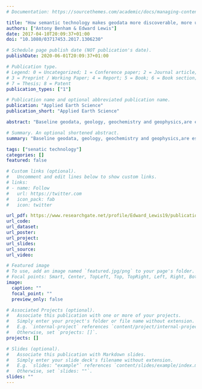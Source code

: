 ```yaml
---
# Documentation: https://sourcethemes.com/academic/docs/managing-content/

title: "How semantic technology makes geodata more discoverable, more useful and more valuable"
authors: ["Antony Benham & Edward Lewis"]
date: 2017-04-10T20:09:37+01:00
doi: "10.1080/03717453.2017.1306230"

# Schedule page publish date (NOT publication's date).
publishDate: 2020-06-01T20:09:37+01:00

# Publication type.
# Legend: 0 = Uncategorized; 1 = Conference paper; 2 = Journal article;
# 3 = Preprint / Working Paper; 4 = Report; 5 = Book; 6 = Book section;
# 7 = Thesis; 8 = Patent
publication_types: ["1"]

# Publication name and optional abbreviated publication name.
publication: "Applied Earth Science"
publication_short: "Applied Earth Science"

abstract: "Baseline geodata, geology, geochemistry and geophysics,are essential in mineral exploration. Regional-scalegeodata acquisition, airborne geophysical surveying, orlithogeochemical sampling, is an expensive and time-consuming process. Geodata will continue to grow inimportance in the future as exploratists on managersand geologists will increasingly have to look in areaswhere deposits are concealed. However, while the collection of this geodata is important, even more important is to understand and extract maximum value from this data."

# Summary. An optional shortened abstract.
summary: "Baseline geodata, geology, geochemistry and geophysics,are essential in mineral exploration. Regional-scalegeodata acquisition, airborne geophysical surveying, orlithogeochemical sampling, is an expensive and time-consuming process. Geodata will continue to grow inimportance in the future as exploratists on managersand geologists will increasingly have to look in areaswhere deposits are concealed. However, while the collection of this geodata is important, even more important is to understand and extract maximum value from this data."

tags: ["senatic technology"]
categories: []
featured: false

# Custom links (optional).
#   Uncomment and edit lines below to show custom links.
# links:
# - name: Follow
#   url: https://twitter.com
#   icon_pack: fab
#   icon: twitter

url_pdf: https://www.researchgate.net/profile/Edward_Lewis19/publication/316033758_How_semantic_technology_makes_geodata_more_discoverable_more_useful_and_more_valuable/links/5bbb3c08a6fdcc9552d95df2/How-semantic-technology-makes-geodata-more-discoverable-more-useful-and-more-valuable.pdf
url_code:
url_dataset:
url_poster:
url_project:
url_slides:
url_source:
url_video:

# Featured image
# To use, add an image named `featured.jpg/png` to your page's folder. 
# Focal points: Smart, Center, TopLeft, Top, TopRight, Left, Right, BottomLeft, Bottom, BottomRight.
image:
  caption: ""
  focal_point: ""
  preview_only: false

# Associated Projects (optional).
#   Associate this publication with one or more of your projects.
#   Simply enter your project's folder or file name without extension.
#   E.g. `internal-project` references `content/project/internal-project/index.md`.
#   Otherwise, set `projects: []`.
projects: []

# Slides (optional).
#   Associate this publication with Markdown slides.
#   Simply enter your slide deck's filename without extension.
#   E.g. `slides: "example"` references `content/slides/example/index.md`.
#   Otherwise, set `slides: ""`.
slides: ""
---
```

